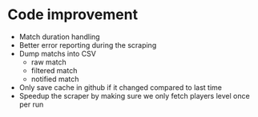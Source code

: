 # Code improvement

* Match duration handling
* Better error reporting during the scraping
* Dump matchs into CSV
    * raw match
    * filtered match
    * notified match
* Only save cache in github if it changed compared to last time
* Speedup the scraper by making sure we only fetch players level once per run